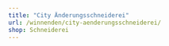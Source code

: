 ```yaml
---
title: "City Änderungsschneiderei"
url: /winnenden/city-aenderungsschneiderei/
shop: Schneiderei
---
```

